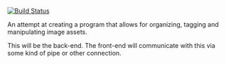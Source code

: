 [![Build Status](https://travis-ci.org/Wcubed/asset_keeper.svg?branch=master)](https://travis-ci.org/Wcubed/asset_keeper)

An attempt at creating a program that allows for organizing,
tagging and manipulating image assets.

This will be the back-end. The front-end will communicate with this via some kind of pipe or other connection.